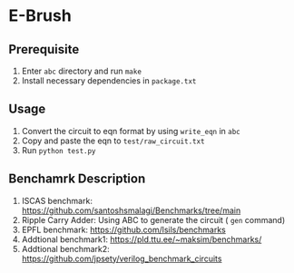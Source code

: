 # E-Brush

## Prerequisite
1. Enter `abc` directory and run `make`
2. Install necessary dependencies in `package.txt`

## Usage

1. Convert the circuit to eqn format by using `write_eqn` in `abc`
2. Copy and paste the eqn to `test/raw_circuit.txt`
2. Run `python test.py`

## Benchamrk Description

1. ISCAS benchmark: https://github.com/santoshsmalagi/Benchmarks/tree/main
2. Ripple Carry Adder: Using ABC to generate the circuit ( `gen` command)
3. EPFL benchmark: https://github.com/lsils/benchmarks
4. Addtional benchmark1: https://pld.ttu.ee/~maksim/benchmarks/
5. Addtional benchmark2: https://github.com/jpsety/verilog_benchmark_circuits